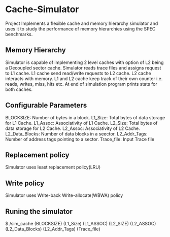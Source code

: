 # Cache-Simulator

Project Implements a flexible cache and memory hierarchy simulator and uses it to study the performance of memory hierarchies using the SPEC benchmarks. 

## Memory Hierarchy

Simulator is capable of implementing 2 level caches with option of L2 being a Decoupled sector cache. Simulator reads trace files and assigns request to L1 cache. L1 cache send read/write requests to L2 cache. L2 cache interacts with memory. L1 and L2 cache keep track of their own counter i.e. reads, writes, miss, hits etc. At end of simulation program prints stats for both caches.

## Configurable Parameters
BLOCKSIZE: Number of bytes in a block.
L1_Size: Total bytes of data storage for L1 Cache.
L1_Assoc: Associativity of L1 Cache.
L2_Size: Total bytes of data storage for L2 Cache.
L2_Assoc: Associativity of L2 Cache.
L2_Data_Blocks: Number of data blocks in a seector.
L2_Addr_Tags: Number of address tags pointing to a sector.
Trace_file: Input Trace file

## Replacement policy
Simulator uses least replacement policy(LRU)

## Write policy
Simulator uses Write-back Write-allocate(WBWA) policy

## Runing the simulator
$./sim_cache (BLOCKSIZE) (L1_Size) (L1_ASSOC) (L2_SIZE) (L2_ASSOC) (L2_Data_Blocks) (L2_Addr_Tags) (Trace_file)
